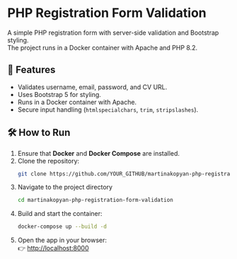 # PHP Registration Form Validation

A simple PHP registration form with server-side validation and Bootstrap styling.  
The project runs in a Docker container with Apache and PHP 8.2.

## 🚀 Features
- Validates username, email, password, and CV URL.
- Uses Bootstrap 5 for styling.
- Runs in a Docker container with Apache.
- Secure input handling (`htmlspecialchars`, `trim`, `stripslashes`).

## 🛠 How to Run  

1. Ensure that **Docker** and **Docker Compose** are installed.  
2. Clone the repository:  
   ```bash
   git clone https://github.com/YOUR_GITHUB/martinakopyan-php-registration-form-validation.git
3. Navigate to the project directory
   ```bash
   cd martinakopyan-php-registration-form-validation
4. Build and start the container:
   ```bash
   docker-compose up --build -d
5. Open the app in your browser:  
   👉 [http://localhost:8000](http://localhost:8000)

